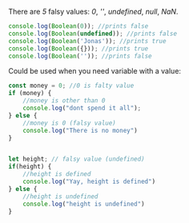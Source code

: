 There are *5* falsy values:
	*0*, *''*, *undefined*, *null*, *NaN*.

```javascript
console.log(Boolean(0)); //prints false
console.log(Boolean(undefined)); //prints false
console.log(Boolean('Jonas')); //prints true
console.log(Boolean({})); //prints true
console.log(Boolean('')); //prints false
```

Could be used when you need variable with a value:
```javascript
const money = 0; //0 is falty value 
if (money) { 
	//money is other than 0
	console.log("dont spend it all");
} else {
	//money is 0 (falsy value)
	console.log("There is no money")
}


let height; // falsy value (undefined)
if(height) {
	//height is defined
	console.log("Yay, height is defined")
} else {
	//height is undefined
	console.log("height is undefined")
}
```